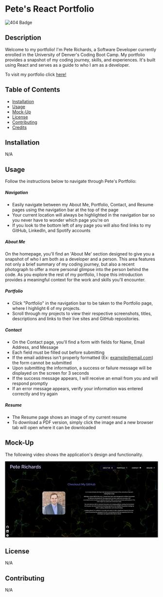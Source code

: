 # Pete's React Portfolio

![404 Badge](https://img.shields.io/badge/No_License_Chosen-red)

## Description

  Welcome to my portfolio! I'm Pete Richards, a Software Developer currently enrolled in the University of Denver's Coding Boot Camp. My portfolio provides a snapshot of my coding journey, skills, and experiences. It's built using React and serves as a guide to who I am as a developer.

  To visit my portfolio click [here!](https://gilded-capybara-c5a5b7.netlify.app/)

## Table of Contents

  - [Installation](#installation)
  - [Usage](#usage)
  - [Mock-Up](#mock-up)
  - [License](#license)
  - [Contributing](#contributing)
  - [Credits](#credits)

## Installation

  N/A

## Usage

  Follow the instructions below to navigate through Pete's Portfolio:

  ##### Navigation
  
  - Easily navigate between my About Me, Portfolio, Contact, and Resume pages using the navigation bar at the top of the page 
  - Your current location will always be highlighted in the navigation bar so you never have to wonder which page you're on
  - If you look to the bottom left of any page you will also find links to my GitHub, LinkedIn, and Spotify accounts

  ##### About Me

  On the homepage, you'll find an 'About Me' section designed to give you a snapshot of who I am both as a developer and a person. This area features not only a brief summary of my coding journey, but also a recent photograph to offer a more personal glimpse into the person behind the code. As you explore the rest of my portfolio, I hope this introduction provides a meaningful context for the work and skills you'll encounter.

  ##### Portfolio

  - Click "Portfolio" in the navigation bar to be taken to the Portfolio page, where I highlight 6 of my projects.
  - Scroll through my projects to view their respective screenshots, titles, descriptions and links to their live sites and GitHub repositories.

  ##### Contact

  - On the Contact page, you'll find a form with fields for Name, Email Address, and Message
  - Each field must be filled out before submitting
  - If the email address isn't properly formatted (Ex: example@email.com) the form cannot be submitted
  - Upon submitting the information, a success or failure message will be displayed on the screen for 3 seconds
  - If the success message appears, I will receive an email from you and will respond promptly
  - If an error message appears, verify your information was entered correctly and try again

  ##### Resume
  
  - The Resume page shows an image of my current resume
  - To download a PDF version, simply click the image and a new browser tab will open where it can be downloaded

## Mock-Up

  The following video shows the application's design and functionality.

  ![Image of Pete's Portfolio](./public/assets/react-portfolio-screenshot.png)

## License

  N/A

## Contributing

  N/A
